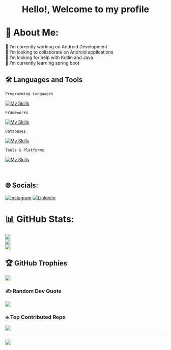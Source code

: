 <h1>
 <p align="center">
 Hello!, Welcome to my profile
</p>
</h1>

# 💫 About Me:
🔭 I’m currently working on Android Development<br>👯 I’m looking to collaborate on Android applications<br>🤝 I’m looking for help with Kotlin and Java<br>🌱 I’m currently learning spring boot


## 🛠️ Languages and Tools
`Programming Languages`

[![My Skills](https://skillicons.dev/icons?i=java,kotlin,c++&theme=dark)]()

`Frameworks`

[![My Skills](https://skillicons.dev/icons?i=flutter,spring&theme=dark)]()

`Databases`

[![My Skills](https://skillicons.dev/icons?i=mysql,mongodb&theme=dark)]()

`Tools & Platforms`

[![My Skills](https://skillicons.dev/icons?i=vscode,idea,git,github,firebase&theme=dark)]()

<br/>

## 🌐 Socials:
[![Instagram](https://img.shields.io/badge/Instagram-%23E4405F.svg?logo=Instagram&logoColor=white)](https://instagram.com/itz_gsl_tiger) [![LinkedIn](https://img.shields.io/badge/LinkedIn-%230077B5.svg?logo=linkedin&logoColor=white)](https://www.linkedin.com/in/gyarsilalsolanki)


# 📊 GitHub Stats:
![](https://github-readme-stats.vercel.app/api?username=gyarsilalsolanki011&theme=tokyonight&hide_border=true&include_all_commits=false&count_private=false)<br/>
![](https://github-readme-streak-stats.herokuapp.com/?user=gyarsilalsolanki011&theme=tokyonight&hide_border=true)<br/>
![](https://github-readme-stats.vercel.app/api/top-langs/?username=gyarsilalsolanki011&theme=tokyonight&hide_border=true&include_all_commits=false&count_private=false&layout=compact)

## 🏆 GitHub Trophies
![](https://github-profile-trophy.vercel.app/?username=gyarsilalsolanki011&theme=tokyonight&no-frame=true&no-bg=false&margin-w=4)

### ✍️ Random Dev Quote
![](https://quotes-github-readme.vercel.app/api?type=horizontal&theme=tokyonight)

### 🔝 Top Contributed Repo
![](https://github-contributor-stats.vercel.app/api?username=gyarsilalsolanki011&limit=5&theme=tokyonight&combine_all_yearly_contributions=true)

---
[![](https://visitcount.itsvg.in/api?id=gyarsilalsolanki011&icon=5&color=0)](https://visitcount.itsvg.in)

<!-- Proudly created with GPRM ( https://gprm.itsvg.in ) -->
